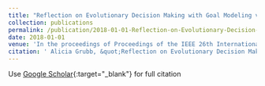 ```yaml
---
title: "Reflection on Evolutionary Decision Making with Goal Modeling via Empirical Studies"
collection: publications
permalink: /publication/2018-01-01-Reflection-on-Evolutionary-Decision-Making-with-Goal-Modeling-via-Empirical-Studies
date: 2018-01-01
venue: 'In the proceedings of Proceedings of the IEEE 26th International Requirements Engineering Conference normalfont (bf RE)'
citation: ' Alicia Grubb, &quot;Reflection on Evolutionary Decision Making with Goal Modeling via Empirical Studies.&quot; In the proceedings of Proceedings of the IEEE 26th International Requirements Engineering Conference normalfont (bf RE), 2018.'
---
```

Use [Google Scholar](https://scholar.google.com/scholar?q=Reflection+on+Evolutionary+Decision+Making+with+Goal+Modeling+via+Empirical+Studies){:target="_blank"} for full citation